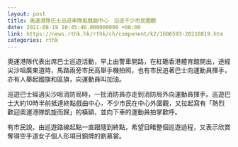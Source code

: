 ```yaml
---
layout: post
title: 奧運港隊巴士巡遊車隊抵戲曲中心　沿途不少市民圍觀
date: 2021-08-19 10:45:46.000000000 +08:00
link: https://news.rthk.hk/rthk/ch/component/k2/1606593-20210819.htm
categories: rthk
---
```


奧運港隊代表出席巴士巡遊活動，早上由警車開路，在紅磡香港體育館開出，途經尖沙咀廣東道時，馬路兩旁市民高舉手機拍照，也有市民追著巴士向運動員揮手，亦有人舉起國旗和區旗，向運動員叫加油。

巡遊巴士經過尖沙咀消防局時，一批消防員亦走到消防局外向運動員揮手。巡遊巴士大約10時半前抵達終點戲曲中心，不少市民在中心外圍觀，又拉起寫有「熱烈歡迎奧運港隊凱旋而歸」的橫額，並向下車的運動員拍掌歡呼。

有市民說，由巡遊路線起點一直跟隨到終點，希望目睹整個巡遊過程，又表示欣賞奪得空手道女子個人形項目銅牌的劉慕裳。
